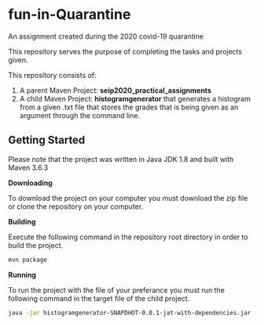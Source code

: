 

# fun-in-Quarantine

[coverage]: (https://travis-ci.com/ariadnimac/fun-in-Quarantine.svg?token=ghcacf6iv5VcjeSKztqj&branch=development)
 

An assignment created during the 2020 covid-19 quarantine

This repository serves the purpose of completing the tasks and projects given. 

This repository consists of:

1. A parent Maven Project: **seip2020_practical_assignments**
2. A child Maven Project: **histogramgenerator** that generates a histogram from a given .txt file that stores the grades that is being given as an argument through the command line.

## Getting Started

Please note that the project was written in Java JDK 1.8 and built with Maven 3.6.3

**Downloading**

To download the project on your computer you must download the zip file or clone the repository on your computer.

**Building** 

Execute the following command in the repository root directory in order to build the project.

```sh
mvn package
```

**Running** 

To run the project with the file of your preferance you must run the following command in the target file of the child project.

```sh
java -jar histogramgenerator-SNAPDHOT-0.0.1-jat-with-dependencies.jar -the path to your file
```